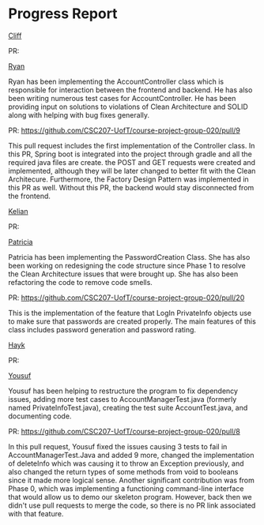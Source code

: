 # Progress Report
<u>Cliff</u>

PR: 

<u>Ryan</u>

Ryan has been implementing the AccountController class which is responsible for
interaction between the frontend and backend. He has also been writing numerous 
test cases for AccountController. He has been providing input on solutions
to violations of Clean Architecture and SOLID along with helping with bug fixes
generally. 

PR: https://github.com/CSC207-UofT/course-project-group-020/pull/9

This pull request includes the first implementation of the Controller class. In this 
PR, Spring boot is integrated into the project through gradle and all the required 
java files are create. the POST and GET requests were created and implemented, although
they will be later changed to better fit with the Clean Architecure. Furthermore, the 
Factory Design Pattern was implemented in this PR as well. Without this PR, the backend
would stay disconnected from the frontend.

<u>Kelian</u>

PR: 

<u>Patricia</u>

Patricia has been implementing the PasswordCreation Class. She has also been working on redesigning the code structure since Phase 1 to resolve the Clean Architecture issues that were brought up. She has also been refactoring the code to remove code smells. 

PR: https://github.com/CSC207-UofT/course-project-group-020/pull/20

This is the implementation of the feature that LogIn PrivateInfo objects use to make sure that passwords are created properly. The main features of this class includes password generation and password rating. 

<u>Hayk</u>

PR: 

<u>Yousuf</u>

Yousuf has been helping to restructure the program to fix dependency issues, adding more test cases to AccountManagerTest.java (formerly named PrivateInfoTest.java), creating the test suite AccountTest.java, and documenting code.

PR: https://github.com/CSC207-UofT/course-project-group-020/pull/8

In this pull request, Yousuf fixed the issues causing 3 tests to fail in AccountManagerTest.Java and added 9 more, changed the implementation of deleteInfo which was causing it to throw an Exception previously, and also changed the return types of some methods from void to booleans since it made more logical sense. Another significant contribution was from Phase 0, which was implementing a functioning command-line interface that would allow us to demo our skeleton program. However, back then we didn't use pull requests to merge the code, so there is no PR link associated with that feature.
